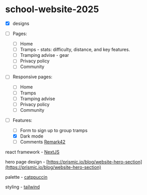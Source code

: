 # school-website-2025

- [x] designs

- [ ] Pages:
  - [ ] Home
  - [ ] Tramps - stats: difficulty, distance, and key features.
  - [ ] Tramping advise - gear
  - [ ] Privacy policy
  - [ ] Community

- [ ] Responsive pages:
  - [ ] Home
  - [ ] Tramps
  - [ ] Tramping advise
  - [ ] Privacy policy
  - [ ] Community

- [ ] Features:
  - [ ] Form to sign up to group tramps
  - [x] Dark mode
  - [ ] Comments [Remark42](https://remark42.com/docs/getting-started/installation/)

react framework - [NextJS](https://nextjs.org/docs/app/getting-started/installation)

hero page design - [https://prismic.io/blog/website-hero-section](https://prismic.io/blog/website-hero-section)

palette - [catppuccin](https://github.com/catppuccin/tailwindcss)

styling - [tailwind](https://tailwindcss.com/docs/)